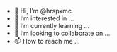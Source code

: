 - 👋 Hi, I’m @hrspxmc
- 👀 I’m interested in ...
- 🌱 I’m currently learning ...
- 💞️ I’m looking to collaborate on ...
- 📫 How to reach me ...

<!---
hrspxmc/hrspxmc is a ✨ special ✨ repository because its `README.md` (this file) appears on your GitHub profile.
You can click the Preview link to take a look at your changes.
--->
